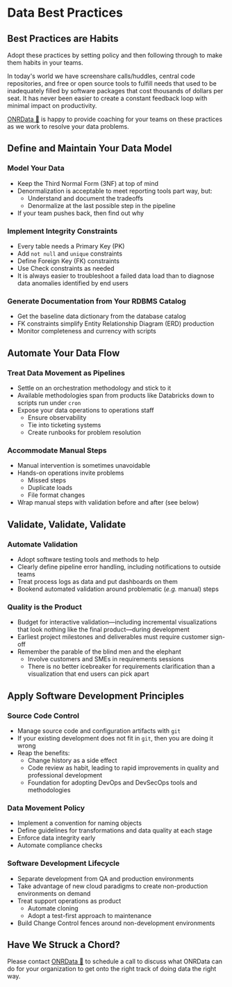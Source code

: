 # Data Best Practices

## Best Practices are Habits
Adopt these practices by setting policy and then following through to make them habits in your teams.  

In today's world we have screenshare calls/huddles, central code repositories, and free or open source tools to fulfill needs that used to be inadequately filled by software packages that cost thousands of dollars per seat.  It has never been easier to create a constant feedback loop with minimal impact on productivity.

[ONRData &#x1f4e7;](mailto:morganek@onrdata.com) is happy to provide coaching for your teams on these practices as we work to resolve your data problems.

## Define and Maintain Your Data Model

### Model Your Data

* Keep the Third Normal Form (3NF) at top of mind
* Denormalization is acceptable to meet reporting tools part way, but:
  * Understand and document the tradeoffs
  * Denormalize at the last possible step in the pipeline
* If your team pushes back, then find out why

### Implement Integrity Constraints

* Every table needs a Primary Key (PK)
* Add `not null` and `unique` constraints
* Define Foreign Key (FK) constraints
* Use Check constraints as needed
* It is always easier to troubleshoot a failed data load than to diagnose data anomalies identified by end users

### Generate Documentation from Your RDBMS Catalog

* Get the baseline data dictionary from the database catalog
* FK constraints simplify Entity Relationship Diagram (ERD) production
* Monitor completeness and currency with scripts

## Automate Your Data Flow

### Treat Data Movement as Pipelines

* Settle on an orchestration methodology and stick to it
* Available methodologies span from products like Databricks down to scripts run under `cron`
* Expose your data operations to operations staff 
  * Ensure observability
  * Tie into ticketing systems
  * Create runbooks for problem resolution

### Accommodate Manual Steps

* Manual intervention is sometimes unavoidable
* Hands-on operations invite problems
  * Missed steps
  * Duplicate loads
  * File format changes
* Wrap manual steps with validation before and after (see below)

## Validate, Validate, Validate

### Automate Validation

* Adopt software testing tools and methods to help
* Clearly define pipeline error handling, including notifications to outside teams
* Treat process logs as data and put dashboards on them
* Bookend automated validation around problematic (*e.g.* manual) steps

### Quality is the Product

* Budget for interactive validation&mdash;including incremental visualizations that look nothing like the final product&mdash;during development
* Earliest project milestones and deliverables must require customer sign-off
* Remember the parable of the blind men and the elephant
  * Involve customers and SMEs in requirements sessions
  * There is no better icebreaker for requirements clarification than a visualization that end users can pick apart

## Apply Software Development Principles

### Source Code Control

* Manage source code and configuration artifacts with `git`
* If your existing development does not fit in `git`, then you are doing it wrong
* Reap the benefits:
  * Change history as a side effect
  * Code review as habit, leading to rapid improvements in quality and professional development
  * Foundation for adopting DevOps and DevSecOps tools and methodologies

### Data Movement Policy

* Implement a convention for naming objects
* Define guidelines for transformations and data quality at each stage
* Enforce data integrity early
* Automate compliance checks

### Software Development Lifecycle

* Separate development from QA and production environments
* Take advantage of new cloud paradigms to create non-production environments on demand
* Treat support operations as product
  * Automate cloning
  * Adopt a test-first approach to maintenance
* Build Change Control fences around non-development environments

## Have We Struck a Chord?

Please contact [ONRData &#x1f4e7;](mailto:morganek@onrdata.com) to schedule a call to discuss what ONRData can do for your organization to get onto the right track of doing data the right way.